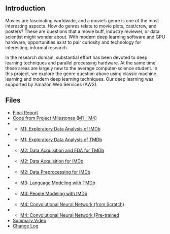 ## Introduction

Movies are fascinating worldwide, and a movie’s genre is one of the most interesting aspects. How do
genres relate to movie plots, cast/crew, and posters? These are questions that a movie buff, industry
reviewer, or data scientist might wonder about. With modern deep learning software and GPU
hardware, opportunities exist to pair curiosity and technology for interesting, informal research.

In the research domain, substantial effort has been devoted to deep learning techniques and parallel
processing hardware. At the same time, these areas are largely new to the average computer-science
student. In this project, we explore the genre question above using classic machine learning and modern
deep learning techniques. Our deep learning was supported by Amazon Web Services (AWS).

## Files

* [Final Report](https://github.com/dmodjeska/cs109b/blob/master/Predicting_Movie_Genres_Report.pdf)
* [Code from Project Milestones (M1 - M4)](https://github.com/dmodjeska/cs109b/tree/master/Code)
* * [M1: Exploratory Data Analysis of IMDb](https://github.com/dmodjeska/cs109b/blob/master/Code/M1_IMDb_EDA.ipynb)
* * [M1: Exploratory Data Analysis of TMDb](https://github.com/dmodjeska/cs109b/blob/master/Code/M1_TMDb_EDA_6Apr2017.Rmd)
* * [M2: Data Acquisition and EDA for TMDb](https://github.com/dmodjeska/cs109b/blob/master/Code/M2_explore_tmdb.Rmd)
* * [M2: Data Acquisition for IMDb](https://github.com/dmodjeska/cs109b/blob/master/Code/M2_imdbpy_data_extract.ipynb)
* * [M2: Data Preprocessing for IMDb](https://github.com/dmodjeska/cs109b/blob/master/Code/M2%20merge%20data%20sets.ipynb)
* * [M3: Language Modeling with TMDb](https://github.com/dmodjeska/cs109b/blob/master/Code/M3_Language_Model_29Apr2017B.ipynb)
* * [M3: People Modeling with IMDb](https://github.com/dmodjeska/cs109b/blob/master/Code/M3_imdb_people_model_29B.ipynb)
* * [M4: Convolutional Neural Network (from Scratch)](https://github.com/dmodjeska/cs109b/blob/master/Code/M4_DL_Scratch_25Apr2017_alt.ipynb)
* * [M4: Convolutional Neural Network (Pre-trained](https://github.com/dmodjeska/cs109b/blob/master/Code/M4_VGG_Retrain_28B.ipynb)
* [Summary Video](https://github.com/dmodjeska/cs109b/blob/master/Team_14_Project_Video.mp4)
* [Change Log](https://github.com/dmodjeska/cs109b/blob/master/Change_Log.pdf)
